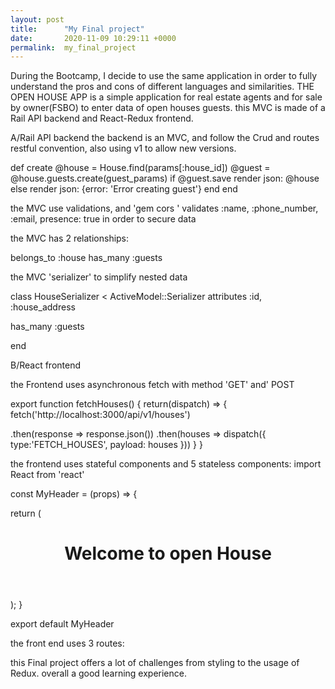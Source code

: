 ```yaml
---
layout: post
title:      "My Final project"
date:       2020-11-09 10:29:11 +0000
permalink:  my_final_project
---
```





During the Bootcamp, I decide to use the same application in order to fully understand the pros and cons of different languages and similarities.
THE OPEN HOUSE APP is a simple application for real estate agents and for sale by owner(FSBO) to enter data of open houses guests.
this MVC is made of a Rail API backend and React-Redux frontend.

 A/Rail API backend 
the backend is an MVC, and follow the Crud and routes restful convention, also using v1 to allow new versions.

 def create
 @house = House.find(params[:house_id])
 @guest = @house.guests.create(guest_params)
 if @guest.save
 render json: @house
 else
 render json: {error: 'Error creating guest'}
 end 
 end

the MVC use  validations,  and  'gem cors '
 validates :name, :phone_number, :email, presence: true
in order to secure data 

 the MVC  has  2 relationships:

 belongs_to :house
 has_many :guests

the MVC  'serializer' to simplify nested data

class HouseSerializer < ActiveModel::Serializer
 attributes :id, :house_address

 has_many :guests

end

B/React frontend 

 the Frontend uses asynchronous fetch with method 'GET'  and' POST

export function fetchHouses() {
 return(dispatch) => {
 fetch('http://localhost:3000/api/v1/houses')

.then(response => response.json())
.then(houses => dispatch({
type:'FETCH_HOUSES',
payload: houses
}))
 }
}

the frontend uses stateful components and 5  stateless components:
import React from 'react'

const MyHeader = (props) => {
 
 return (
 <div>
 <header>
 <h1 style={{color: "black"}}>Welcome to open House</h1>
 </header>
 </div>
 );
 }


 export default MyHeader


 the front end uses 3 routes:

<Route path='/houses/new' component={HouseInput}/>


this Final project offers a lot of challenges from styling to the usage of Redux. overall a good learning experience.
